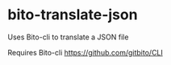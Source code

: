 # bito-translate-json
Uses Bito-cli to translate a JSON file

Requires Bito-cli https://github.com/gitbito/CLI